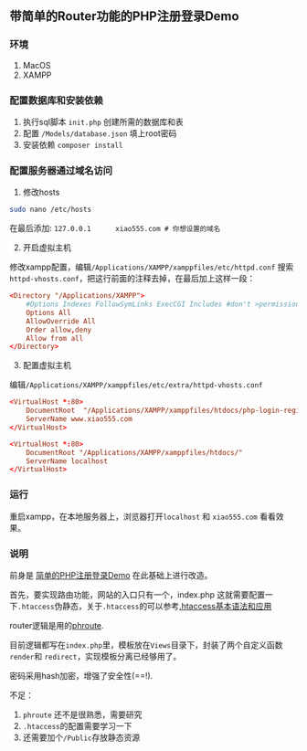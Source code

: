 ## 带简单的Router功能的PHP注册登录Demo

### 环境

  1. MacOS
  2. XAMPP

### 配置数据库和安装依赖

1. 执行sql脚本 `init.php` 创建所需的数据库和表
2. 配置 `/Models/database.json` 填上root密码
3. 安装依赖 `composer install`

### 配置服务器通过域名访问

1. 修改hosts

```bash
sudo nano /etc/hosts
```

在最后添加: `127.0.0.1      xiao555.com # 你想设置的域名`

2. 开启虚拟主机

修改xampp配置，编辑`/Applications/XAMPP/xamppfiles/etc/httpd.conf`
搜索`httpd-vhosts.conf`，把这行前面的注释去掉，在最后加上这样一段：

```conf
<Directory "/Applications/XAMPP">
    #Options Indexes FollowSymLinks ExecCGI Includes #don't >permission see list
    Options All
    AllowOverride All
    Order allow,deny
    Allow from all
</Directory>
```

3. 配置虚拟主机

编辑`/Applications/XAMPP/xamppfiles/etc/extra/httpd-vhosts.conf`

```conf
<VirtualHost *:80>
    DocumentRoot  "/Applications/XAMPP/xamppfiles/htdocs/php-login-register/"
    ServerName www.xiao555.com
</VirtualHost>

<VirtualHost *:80>
    DocumentRoot "/Applications/XAMPP/xamppfiles/htdocs/"
    ServerName localhost
</VirtualHost>
```


### 运行

重启xampp，在本地服务器上，浏览器打开`localhost` 和 `xiao555.com` 看看效果。

### 说明

前身是 [简单的PHP注册登录Demo](https://github.com/xiao555/PHP-register-login) 在此基础上进行改造。

首先，要实现路由功能，网站的入口只有一个，index.php
这就需要配置一下`.htaccess`伪静态，关于`.htaccess`的可以参考[.htaccess基本语法和应用](http://blog.sina.com.cn/s/blog_6e8b46e701014drc.html)

router逻辑是用的[phroute](https://github.com/mrjgreen/phroute).

目前逻辑都写在`index.php`里，模板放在`Views`目录下，封装了两个自定义函数`render`和 `redirect`，实现模板分离已经够用了。

密码采用hash加密，增强了安全性(==!).

不足：

  1. `phroute` 还不是很熟悉，需要研究
  2. `.htaccess`的配置需要学习一下
  3. 还需要加个`/Public`存放静态资源



